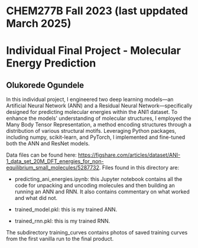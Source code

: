 # CHEM277B Fall 2023 (last uppdated March 2025)
# Individual Final Project - Molecular Energy Prediction
## Olukorede Ogundele

In this individual project, I engineered two deep learning models—an Artificial Neural Network (ANN) and a Residual Neural Network—specifically designed for predicting molecular energies within the ANI1 dataset. To enhance the models' understanding of molecular structures, I employed the Many Body Tensor Representation, a method encoding structures through a distribution of various structural motifs. Leveraging Python packages, including numpy, scikit-learn, and PyTorch, I implemented and fine-tuned both the ANN and ResNet models.

Data files can be found here: https://figshare.com/articles/dataset/ANI-1_data_set_20M_DFT_energies_for_non-equilibrium_small_molecules/5287732. Files found in this directory are:

- predicting_ani_energies.ipynb: this Jupyter notebook contains all the code for unpacking and uncoding molecules and then building an running an ANN and RNN. It also contains commentary on what worked and what did not.

- trained_model.pkl: this is my trained ANN.

- trained_rnn.pkl: this is my trained RNN.

The subdirectory training_curves contains photos of saved training curves from the first vanilla run to the final product.
